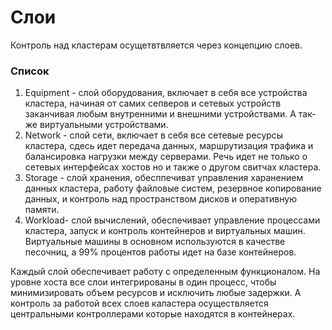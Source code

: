 # Слои 

Контроль над кластерам осущетвтвляется через концепцию слоев. 

### Список 

1. Equipment - слой оборудования, включает в себя все устройства кластера, начиная от самих сепверов и сетевых устройств заканчивая любым внутренними и внешними устройствами. А так-же виртуальными устройствами. 
2. Network - слой сети, включает в себя все сетевые ресурсы кластера, сдесь идет передача данных, маршрутизация трафика и балансировка нагрузки между серверами. Речь идет не только о сетевых интерфейсах хостов но и также о другом свитчах кластера.
3. Storage - слой хранения, обесппечиват управления харанением  данных кластера, работу  файловые систем, резервное копирование данных, и контроль над пространством дисков и  оперативную памяти.
4. Workload- слой вычислений, обеспечивает управление процессами кластера, запуск и контроль контейнеров и виртуальных машин. Виртуальные машины в основном используются в качестве песочниц, а 99% процентов работы идет на базе контейнеров.
 

 Каждый слой обеспечивает работу с определенным функционалом. На уровне хоста все слои интегрированы в один процесс, чтобы минимизировать объем ресурсов и исключить любые задержки. А контроль за работой всех слоев каластера осуществляется центральными контроллерами которые находятся в контейнерах. 
